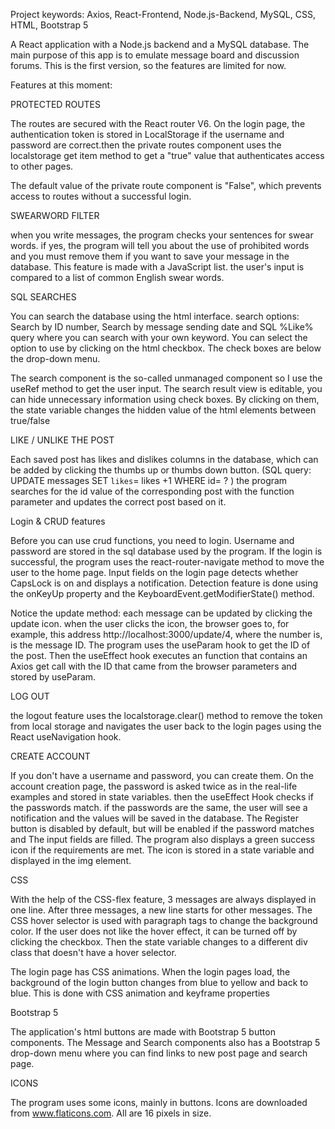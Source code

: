 
Project keywords: Axios, React-Frontend, Node.js-Backend, MySQL, CSS, HTML, Bootstrap 5

A React application with a Node.js backend and a MySQL database. The main purpose of this app is to emulate message board and discussion forums. This is the first version, so the features are limited for now.

Features at this moment:

PROTECTED ROUTES

The routes are secured with the React router V6. On the login page, the authentication token is stored in LocalStorage if the username and password are correct.then the private routes component uses the localstorage get item method to get a "true" value that authenticates access to other pages.

The default value of the private route component is "False", which prevents access to routes without a successful login.

SWEARWORD FILTER

when you write messages, the program checks your sentences for swear words. if yes, the program will tell you about the use of prohibited words and you must remove them if you want to save your message in the database. This feature is made with a JavaScript list. the user's input is compared to a list of common English swear words.

SQL SEARCHES

You can search the database using the html interface. search options: Search by ID number, Search by message sending date and SQL %Like% query where you can search with your own keyword.
You can select the option to use by clicking on the html checkbox. The check boxes are below the drop-down menu.

The search component is the so-called unmanaged component so I use the useRef method to get the user input.
The search result view is editable, you can hide unnecessary information using check boxes. By clicking on them, the state variable changes the hidden value of the html elements between true/false

LIKE / UNLIKE THE POST

Each saved post has likes and dislikes columns in the database, which can be added by clicking the thumbs up or thumbs down button. (SQL query: UPDATE messages SET `likes`= likes +1 WHERE id= ? )
the program searches for the id value of the corresponding post with the function parameter and updates the correct post based on it.

Login & CRUD features

Before you can use crud functions, you need to login. Username and password are stored in the sql database used by the program. If the login is successful, the program uses the react-router-navigate method to move the user to the home page. Input fields on the login page detects whether CapsLock is on and displays a notification. Detection feature is done using the onKeyUp property and the KeyboardEvent.getModifierState() method.

Notice the update method: each message can be updated by clicking the update icon. when the user clicks the icon, the browser goes to, for example, this address http://localhost:3000/update/4, where the number is, is the message ID. The program uses the useParam hook to get the ID of the post.
Then the useEffect hook executes an function that contains an Axios get call with the ID that came from the browser parameters and stored by useParam.

LOG OUT

the logout feature uses the localstorage.clear() method to remove the token from local storage and navigates the user back to the login pages using the React useNavigation hook.

CREATE ACCOUNT

If you don't have a username and password, you can create them. On the account creation page, the password is asked twice as in the real-life examples and stored in state variables. then the useEffect Hook checks if the passwords match. if the passwords are the same, the user will see a notification and the values ​​will be saved in the database. The Register button is disabled by default, but will be enabled if the password matches and The input fields are filled. The program also displays a green success icon if the requirements are met. The icon is stored in a state variable and displayed in the img element.

CSS

With the help of the CSS-flex feature, 3 messages are always displayed in one line. After three messages, a new line starts for other messages. The CSS hover selector is used with paragraph tags to change the background color. If the user does not like the hover effect, it can be turned off by clicking the checkbox. Then the state variable changes to a different div class that doesn't have a hover selector.

The login page has CSS animations. When the login pages load, the background of the login button changes from blue to yellow and back to blue. This is done with CSS animation and keyframe properties

Bootstrap 5

The application's html buttons are made with Bootstrap 5 button components. The Message and Search components also has a Bootstrap 5 drop-down menu where you can find links to new post page and search page.

ICONS

The program uses some icons, mainly in buttons. Icons are downloaded from www.flaticons.com. All are 16 pixels in size.


